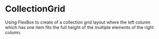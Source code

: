 # CollectionGrid
Using FlexBox to create of a collection grid layout where the left column which has one item fits the full height of the multiple elements of the right column.
